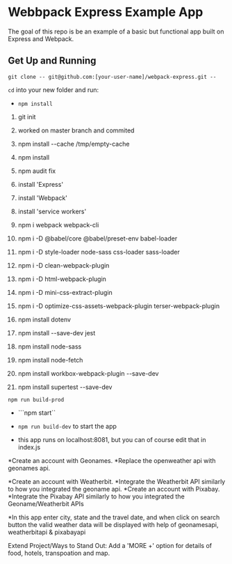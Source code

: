 

# Webbpack Express Example App

The goal of this repo is be an example of a basic but functional app built on Express and Webpack.


## Get Up and Running



```
git clone -- git@github.com:[your-user-name]/webpack-express.git --
```

`cd` into your new folder and run:
- ```npm install```

1. git init
2. worked on master branch and commited


3. npm install --cache /tmp/empty-cache

4. npm install

5. npm audit fix

6. install 'Express'
7. install 'Webpack'
8.  install 'service workers'

9. npm i webpack webpack-cli

10. npm i -D @babel/core @babel/preset-env babel-loader
11. npm i -D style-loader node-sass css-loader sass-loader
12. npm i -D clean-webpack-plugin
13. npm i -D html-webpack-plugin
14. npm i -D mini-css-extract-plugin
15. npm i -D optimize-css-assets-webpack-plugin terser-webpack-plugin

16. npm install dotenv
17. npm install --save-dev jest
18. npm install node-sass
19. npm install node-fetch

20. npm install workbox-webpack-plugin --save-dev
21. npm install supertest --save-dev

```npm run build-prod```
- ```npm start``

- ```npm run build-dev``` to start the app
- this app runs on localhost:8081, but you can of course edit that in index.js

*Create an account with Geonames.
*Replace the openweather api with geonames api.

*Create an account with Weatherbit.
*Integrate the Weatherbit API similarly to how you integrated the geoname api.
*Create an account with Pixabay.
*Integrate the Pixabay API similarly to how you integrated the Geoname/Weatherbit APIs

*In this app enter city, state and the travel date, and when click on search button the valid weather data will be displayed with help of geonamesapi, weatherbitapi & pixabayapi



Extend Project/Ways to Stand Out:
   Add a 'MORE +' option for details of food, hotels, transpoation and map.